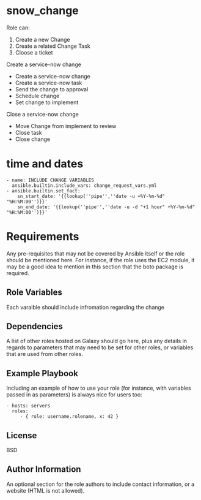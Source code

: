 # snow_change

Role can:

1.  Create a new Change
2.  Create a related Change Task
3.  Cloose a ticket

Create a service-now change

- Create a service-now change
- Create a service-now task
- Send the change to approval
- Schedule change
- Set change to implement

Close a service-now change

- Move Change from implement to review
- Close task
- Close change

# time and dates

    - name: INCLUDE CHANGE VARIABLES
      ansible.builtin.include_vars: change_request_vars.yml
    - ansible.builtin.set_fact:
        sn_start_date: '{{lookup(''pipe'',''date -u +%Y-%m-%d" "%H:%M:00'')}}'
        sn_end_date: '{{lookup(''pipe'',''date -u -d "+1 hour" +%Y-%m-%d" "%H:%M:00'')}}'

# Requirements

Any pre-requisites that may not be covered by Ansible itself or the role should be mentioned here. For instance, if the role uses the EC2 module, it may be a good idea to mention in this section that the boto package is required.

## Role Variables

Each varaible should include infromation regarding the change

## Dependencies

A list of other roles hosted on Galaxy should go here, plus any details in regards to parameters that may need to be set for other roles, or variables that are used from other roles.

## Example Playbook

Including an example of how to use your role (for instance, with variables passed in as parameters) is always nice for users too:

    - hosts: servers
      roles:
         - { role: username.rolename, x: 42 }

## License

BSD

## Author Information

An optional section for the role authors to include contact information, or a website (HTML is not allowed).
